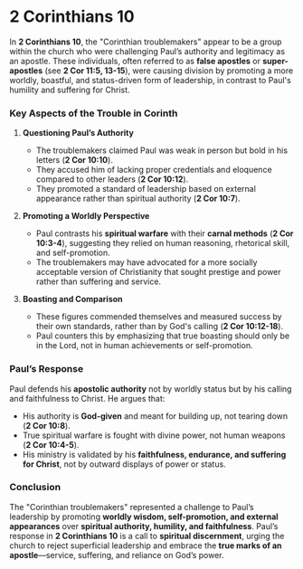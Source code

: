 # 2 Corinthians 10

In **2 Corinthians 10**, the "Corinthian troublemakers" appear to be a group within the church who were challenging Paul’s authority and legitimacy as an apostle. These individuals, often referred to as **false apostles** or **super-apostles** (see **2 Cor 11:5, 13-15**), were causing division by promoting a more worldly, boastful, and status-driven form of leadership, in contrast to Paul's humility and suffering for Christ.

### **Key Aspects of the Trouble in Corinth**
1. **Questioning Paul’s Authority**  
   - The troublemakers claimed Paul was weak in person but bold in his letters (**2 Cor 10:10**).  
   - They accused him of lacking proper credentials and eloquence compared to other leaders (**2 Cor 10:12**).  
   - They promoted a standard of leadership based on external appearance rather than spiritual authority (**2 Cor 10:7**).  

2. **Promoting a Worldly Perspective**  
   - Paul contrasts his **spiritual warfare** with their **carnal methods** (**2 Cor 10:3-4**), suggesting they relied on human reasoning, rhetorical skill, and self-promotion.  
   - The troublemakers may have advocated for a more socially acceptable version of Christianity that sought prestige and power rather than suffering and service.  

3. **Boasting and Comparison**  
   - These figures commended themselves and measured success by their own standards, rather than by God's calling (**2 Cor 10:12-18**).  
   - Paul counters this by emphasizing that true boasting should only be in the Lord, not in human achievements or self-promotion.  

### **Paul’s Response**
Paul defends his **apostolic authority** not by worldly status but by his calling and faithfulness to Christ. He argues that:  
- His authority is **God-given** and meant for building up, not tearing down (**2 Cor 10:8**).  
- True spiritual warfare is fought with divine power, not human weapons (**2 Cor 10:4-5**).  
- His ministry is validated by his **faithfulness, endurance, and suffering for Christ**, not by outward displays of power or status.  

### **Conclusion**
The "Corinthian troublemakers" represented a challenge to Paul’s leadership by promoting **worldly wisdom, self-promotion, and external appearances** over **spiritual authority, humility, and faithfulness**. Paul’s response in **2 Corinthians 10** is a call to **spiritual discernment**, urging the church to reject superficial leadership and embrace the **true marks of an apostle**—service, suffering, and reliance on God’s power.